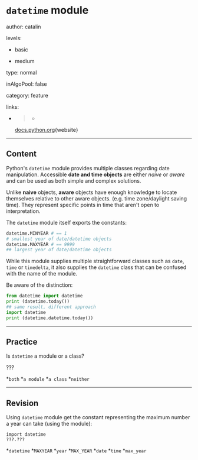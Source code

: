 # `datetime` module
author: catalin

levels:

  - basic

  - medium

type: normal

inAlgoPool: false

category: feature

links:

  - >-
    [docs.python.org](https://docs.python.org/3.5/library/datetime.html){website}

---
## Content

Python's `datetime` module provides multiple classes regarding date manipulation. Accessible **date and time objects** are either *naive* or *aware* and can be used as both simple and complex solutions.

Unlike **naive** objects, **aware** objects have enough knowledge to locate themselves relative to other aware objects. (e.g. time zone/daylight saving time). They represent specific points in time that aren't open to interpretation.

 
The `datetime` module itself exports the constants:
```python
datetime.MINYEAR # == 1
# smallest year of date/datetime objects
datetime.MAXYEAR # == 9999
## largest year of date/datetime objects
```

While this module supplies multiple straightforward classes such as `date`, `time` or `timedelta`, it also supplies the `datetime` class that can be confused  with the name of the module.

Be aware of the distinction:
```python
from datetime import datetime
print (datetime.today())
## same result, different approach
import datetime
print (datetime.datetime.today())

```

---
## Practice

Is `datetime` a module or a class?

???

*`both` 
*`a module` 
*`a class` 
*`neither`

---
## Revision

Using `datetime` module get the constant representing the maximum number a year can take (using the module):
```
import datetime
???.???
```

*`datetime` 
*`MAXYEAR` 
*`year` 
*`MAX_YEAR` 
*`date` 
*`time` 
*`max_year`